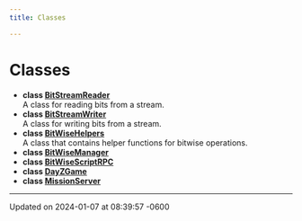 ```yaml
---
title: Classes

---
```


# Classes




* **class [BitStreamReader](class_bit_stream_reader.md)** <br>A class for reading bits from a stream. 
* **class [BitStreamWriter](class_bit_stream_writer.md)** <br>A class for writing bits from a stream. 
* **class [BitWiseHelpers](class_bit_wise_helpers.md)** <br>A class that contains helper functions for bitwise operations. 
* **class [BitWiseManager](class_bit_wise_manager.md)** 
* **class [BitWiseScriptRPC](class_bit_wise_script_r_p_c.md)** 
* **class [DayZGame](class_day_z_game.md)** 
* **class [MissionServer](class_mission_server.md)** 



-------------------------------

Updated on 2024-01-07 at 08:39:57 -0600
